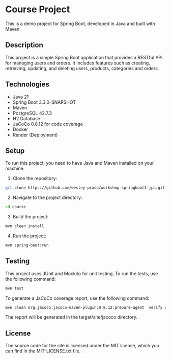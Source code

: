 # Course Project

This is a demo project for Spring Boot, developed in Java and built with Maven.

## Description

This project is a simple Spring Boot application that provides a RESTful API for managing users and
orders. It
includes features such as creating, retrieving, updating, and deleting users, products, categories
and orders.

## Technologies

- Java 21
- Spring Boot 3.3.0-SNAPSHOT
- Maven
- PostgreSQL 42.7.3
- H2 Database
- JaCoCo 0.8.12 for code coverage
- Docker
- Render (Deployment)

## Setup

To run this project, you need to have Java and Maven installed on your machine.

1. Clone the repository:

```bash
git clone https://github.com/wesley-prado/workshop-springboot3-jpa.git
```

2. Navigate to the project directory:

```bash
cd course
```

3. Build the project:

```bash
mvn clean install
```

4. Run the project:

```bash
mvn spring-boot:run
```

## Testing

This project uses JUnit and Mockito for unit testing. To run the tests, use the following command:

```bash
mvn test
```

To generate a JaCoCo coverage report, use the following command:

```bash
mvn clean org.jacoco:jacoco-maven-plugin:0.8.12:prepare-agent  verify org.jacoco:jacoco-maven-plugin:0.8.12:report
```

The report will be generated in the target/site/jacoco directory.

## License

The source code for the site is licensed under the MIT license, which you can find in the
MIT-LICENSE.txt file.
